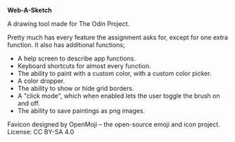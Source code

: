 **Web-A-Sketch**

A drawing tool made for The Odin Project.

Pretty much has every feature the assignment asks for, except for one extra function. It also has additional functions;

* A help screen to describe app functions.
* Keyboard shortcuts for almost every function.
* The ability to paint with a custom color, with a custom color picker.
* A color dropper.
* The ability to show or hide grid borders.
* A "click mode", which when enabled lets the user toggle the brush on and off.
* The ability to save paintings as png images.

Favicon designed by OpenMoji – the open-source emoji and icon project. License: CC BY-SA 4.0